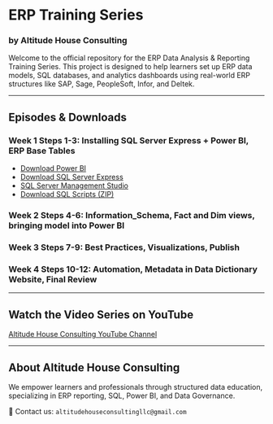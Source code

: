 # ERP Training Series  
### by Altitude House Consulting

Welcome to the official repository for the ERP Data Analysis & Reporting Training Series. This project is designed to help learners set up ERP data models, SQL databases, and analytics dashboards using real-world ERP structures like SAP, Sage, PeopleSoft, Infor, and Deltek.


---

## Episodes & Downloads

### Week 1 Steps 1-3: Installing SQL Server Express + Power BI, ERP Base Tables
- [Download Power BI](./Week1/SQL_Scripts.zip)
- [Download SQL Server Express](./Week1/SQL_Scripts.zip)
- [SQL Server Management Studio](./Week1/SQL_Scripts.zip)
- [Download SQL Scripts (ZIP)](./Week1/SQL_Scripts.zip)

### Week 2 Steps 4-6: Information_Schema, Fact and Dim views, bringing model into Power BI  
### Week 3 Steps 7-9: Best Practices, Visualizations, Publish 
### Week 4 Steps 10-12: Automation, Metadata in Data Dictionary Website, Final Review 


---

## Watch the Video Series on YouTube
[Altitude House Consulting YouTube Channel](https://www.youtube.com/@altitudehouseconsulting)

---

## About Altitude House Consulting
We empower learners and professionals through structured data education, specializing in ERP reporting, SQL, Power BI, and Data Governance.

📧 Contact us: `altitudehouseconsultingllc@gmail.com`
